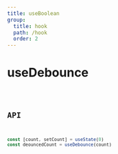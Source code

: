 ```yaml
---
title: useBoolean
group:
  title: hook
  path: /hook
  order: 2
---
```


# useDebounce

<code src="./demos/demo1.tsx"/>

## API

```typescript
const [count, setCount] = useState(0)
const deouncedCount = useDebounce(count)
```